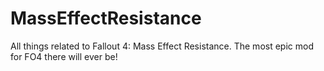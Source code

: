 # MassEffectResistance
All things related to Fallout 4: Mass Effect Resistance. The most epic mod for FO4 there will ever be!
